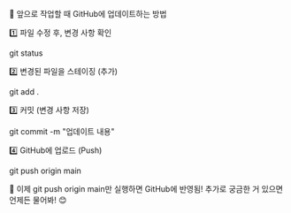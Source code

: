 📌 앞으로 작업할 때 GitHub에 업데이트하는 방법

1️⃣ 파일 수정 후, 변경 사항 확인

git status

2️⃣ 변경된 파일을 스테이징 (추가)

git add .

3️⃣ 커밋 (변경 사항 저장)

git commit -m "업데이트 내용"

4️⃣ GitHub에 업로드 (Push)

git push origin main

🚀 이제 git push origin main만 실행하면 GitHub에 반영됨!
추가로 궁금한 거 있으면 언제든 물어봐! 😊